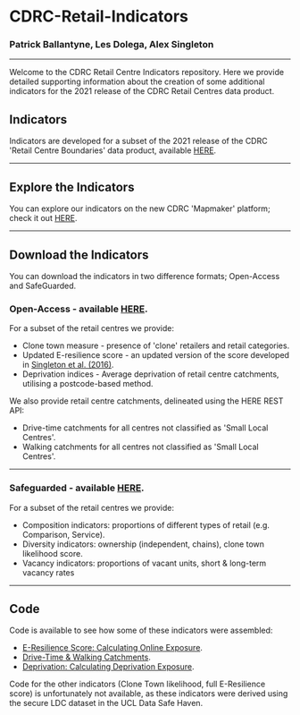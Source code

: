# CDRC-Retail-Indicators 
### Patrick Ballantyne, Les Dolega, Alex Singleton

----

Welcome to the CDRC Retail Centre Indicators repository. Here we provide detailed supporting information about the creation of some additional indicators for the 2021 release of the CDRC Retail Centres data product.

## Indicators

Indicators are developed for a subset of the 2021 release of the CDRC 'Retail Centre Boundaries' data product, available [HERE](https://data.cdrc.ac.uk/dataset/retail-centre-boundaries).

----

## Explore the Indicators

You can explore our indicators on the new CDRC 'Mapmaker' platform; check it out [HERE](https://mapmaker.cdrc.ac.uk/#/retail-centres?m=pctclon&lon=-2.9737&lat=53.4065&zoom=13.42).

----

## Download the Indicators

You can download the indicators in two difference formats; Open-Access and SafeGuarded.

### Open-Access - available [HERE](https://data.cdrc.ac.uk/dataset/retail-centre-boundaries). 

For a subset of the retail centres we provide:
- Clone town measure - presence of 'clone' retailers and retail categories.
- Updated E-resilience score - an updated version of the score developed in [Singleton et al. (2016)](https://www.sciencedirect.com/science/article/pii/S0016718515301500).
- Deprivation indices - Average deprivation of retail centre catchments, utilising a postcode-based method.

We also provide retail centre catchments, delineated using the HERE REST API:
- Drive-time catchments for all centres not classified as 'Small Local Centres'.
- Walking catchments for all centres not classified as 'Small Local Centres'.

----

### Safeguarded - available [HERE](https://data.cdrc.ac.uk/dataset/retail-centre-indicators). 

For a subset of the retail centres we provide:
- Composition indicators: proportions of different types of retail (e.g. Comparison, Service).
- Diversity indicators: ownership (independent, chains), clone town likelihood score.
- Vacancy indicators: proportions of vacant units, short & long-term vacancy rates

----

## Code

Code is available to see how some of these indicators were assembled:

- [E-Resilience Score: Calculating Online Exposure](https://github.com/patrickballantyne/CDRC-Retail-Indicators/blob/main/Analysis%20Code/Calculating%20Online-Exposure.R).
- [Drive-Time & Walking Catchments](https://github.com/patrickballantyne/CDRC-Retail-Indicators/blob/main/Analysis%20Code/Retail%20Centre%20Catchments.R).
- [Deprivation: Calculating Deprivation Exposure](https://github.com/patrickballantyne/CDRC-Retail-Indicators/blob/main/Analysis%20Code/Postcode-based%20Deprivation%20Profiles.R).

Code for the other indicators (Clone Town likelihood, full E-Resilience score) is unfortunately not available, as these indicators were derived using the secure LDC dataset in the UCL Data Safe Haven.

